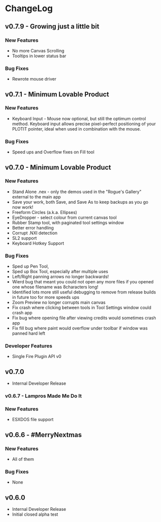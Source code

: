 # ChangeLog

## v0.7.9 - Growing just a little bit
### New Features
 * No more Canvas Scrolling
 * Tooltips in lower status bar
 
### Bug Fixes ###
 * Rewrote mouse driver


## v0.7.1 - Minimum Lovable Product
### New Features ###
 * Keyboard Input - Mouse now optional, but still the optimum control method. Keyboard input allows precise pixel-perfect positioning of your PLOTIT pointer, ideal when used in combination with the mouse.
### Bug Fixes ###
 * Speed ups and Overflow fixes on Fill tool
 
## v0.7.0 - Minimum Lovable Product
### New Features ###
 * Stand Alone .nex - only the demos used in the "Rogue's Gallery" external to the main app
 * Save your work, both Save, and Save As to keep backups as you go now work! 
 * Freeform Circles (a.k.a. Ellipses) 
 * EyeDropper - select colour from current canvas tool
 * Rubber Stamp tool, with paginated tool settings window
 * Better error handling
 * Corrupt .NXI detection
 * SL2 support
 * Keyboard Hotkey Support
### Bug Fixes ###
 * Sped up Pen Tool, 
 * Sped up Box Tool, especially after multiple uses
 * Left/Right panning arrows no longer backwards!
 * Wierd bug that meant you could not open any more files if you opened one whose filename was 8characters long!
 * Identified lots more still useful debugging to remove from release builds in future too for more speeds ups
 * Zoom Preview no longer corrupts main canvas
 * Fix crash where clicking between tools in Tool Settings window could crash app
 * Fix bug where opening file after viewing credits would sometimes crash app
 * Fix fill bug where paint would overflow under toolbar if window was panned hard left
### Developer Features ###
 * Single Fire Plugin API v0  
 
## v0.7.0
 * Internal Developer Release

### v0.6.7 - Lampros Made Me Do It
### New Features ###
 * ESXDOS file support

## v0.6.6 - #MerryNextmas
### New Features ###
 * All of them
### Bug Fixes ###
 * None

## v0.6.0 
 * Internal Developer Release
 * Initial closed alpha test
